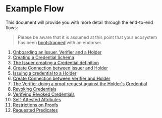 # Example Flow

This document will provide you with more detail through the end-to-end flows:

> Please be aware that it is assumed at this point that your ecosystem has been
> [bootstrapped](./Bootstrap%20Trust%20Ecosystem.md) with an endorser.

1. [Onboarding an Issuer, Verifier and a Holder](./examples/1.%20Onboarding.md)
2. [Creating a Credential Schema](./examples/2.%20Create%20Schema.md)
3. [The Issuer creating a Credential definition](./examples/3.%20Create%20Credential%20Definition.md)
4. [Create Connection between Issuer and Holder](./examples/4.%20Create%20Connection%20with%20Issuer.md)
5. [Issuing a credential to a Holder](./examples/5.%20Issue%20Credential.md)
6. [Create Connection between Verifier and Holder](./examples/6.%20Create%20Connection%20with%20Verifier.md)
7. [The Verifier doing a proof request against the Holder's Credential](./examples/7.%20Verify%20Credential.md)
8. [Revoking Credentials](./examples/8.%20Revoking%20Credentials.md)
9. [Verifying Revoked Credentials](./examples/9.%20Verify%20Revoked%20Credentials.md)
10. [Self-Attested Attributes](./examples/Self-Attested%20Attributes/1.%20Self-Attested%20Attributes.md)
11. [Restrictions on Proofs](./examples/Restrictions%20on%20Proofs/1.%20Restrictions%20on%20Proofs.md)
12. [Requested Predicates](./examples/Requested%20Predicates/1.%20Requested%20Predicates.md)
